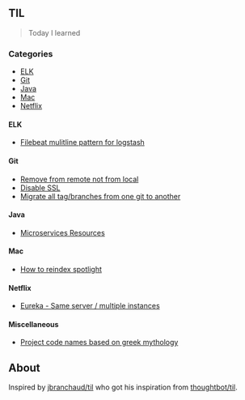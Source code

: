 ## TIL 

> Today I learned


### Categories 

* [ELK](#elk)
* [Git](#git)
* [Java](#java)
* [Mac](#mac)
* [Netflix](#netflix)

#### ELK

* [Filebeat mulitline pattern for logstash](elk/filebeat-multine.md)

#### Git

* [Remove from remote not from local](git/remote_from_remote.md)
* [Disable SSL](git/disable_ssl.md)
* [Migrate all tag/branches from one git to another](git/from_one_git_to_another.md)

#### Java

* [Microservices Resources](microservices/resources.md)

#### Mac 

* [How to reindex spotlight](mac/how-to-reindex.md)

#### Netflix

* [Eureka - Same server / multiple instances](netflix/multiple-instances.md)


#### Miscellaneous

* [Project code names based on greek mythology](misc/project_code_names.md) 


## About

Inspired by
[jbranchaud/til](https://github.com/jbranchaud/til) who got his inspiration from [thoughtbot/til](https://github.com/thoughtbot/til).
